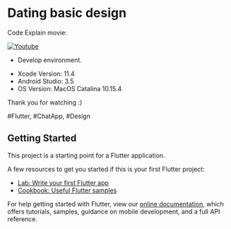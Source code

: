 # Dating basic design

Code Explain movie:

[![Youtube](https://img.youtube.com/vi/gd6CpJBcwiE/0.jpg)](https://youtu.be/gd6CpJBcwiE)

* Develop environment.

- Xcode Version: 11.4
- Android Studio: 3.5
- OS Version: MacOS Catalina 10.15.4

Thank you for watching :)

#Flutter, #ChatApp, #Design

## Getting Started

This project is a starting point for a Flutter application.

A few resources to get you started if this is your first Flutter project:

- [Lab: Write your first Flutter app](https://flutter.dev/docs/get-started/codelab)
- [Cookbook: Useful Flutter samples](https://flutter.dev/docs/cookbook)

For help getting started with Flutter, view our
[online documentation](https://flutter.dev/docs), which offers tutorials,
samples, guidance on mobile development, and a full API reference.
